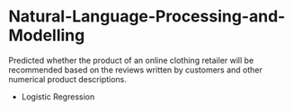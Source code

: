 # Natural-Language-Processing-and-Modelling
Predicted whether the product of an online clothing retailer will be recommended based on the reviews written by customers and other numerical product descriptions.
- Logistic Regression
